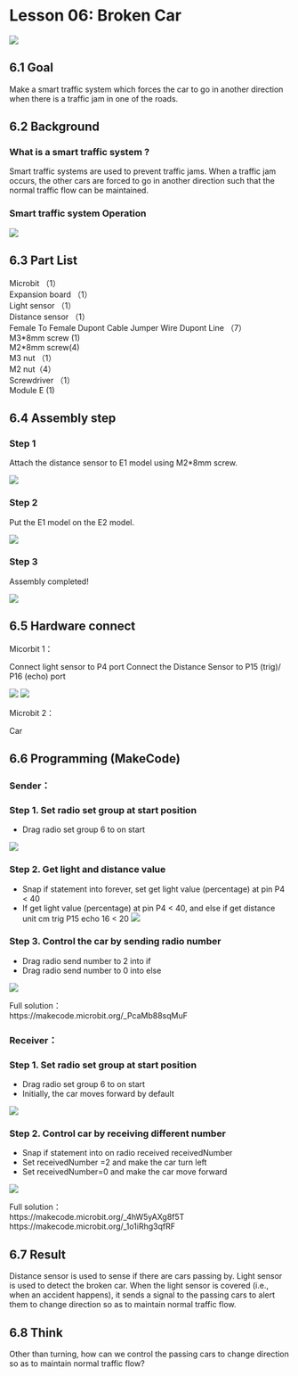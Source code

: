 # Lesson 06: Broken Car
![](picture/6/6_1.png)

## 6.1 Goal
<P>
Make a smart traffic system which forces the car to go in another direction when there is a traffic jam in one of the roads.  
<P>

## 6.2 Background
### What is a smart traffic system ? 
<P>
Smart traffic systems are used to prevent traffic jams. When a traffic jam occurs, the other cars are forced to go in another direction such that the normal traffic flow can be maintained. 
<P>

### Smart traffic system Operation 
![](picture/6/6_2.png)

## 6.3 Part List 
<P>
Microbit （1）<BR>
Expansion board （1）<BR>
Light sensor （1）<BR>
Distance sensor （1）<BR>
Female To Female Dupont Cable Jumper Wire Dupont Line （7）<BR>
M3*8mm screw (1)<BR>
M2*8mm screw(4)<BR>
M3 nut （1）<BR>
M2 nut（4）<BR>
Screwdriver （1）<BR>
Module E (1) <BR>
<P>

## 6.4 Assembly step 
### Step 1 
<P>
Attach the distance sensor to E1 model using M2*8mm screw. 
<P>
 
![](picture/6/6_4.png)

### Step 2 
<P>
Put the E1 model on the E2 model. 
<P>
 
![](picture/6/6_5.png)

### Step 3 
<P>
Assembly completed! 
<P>
 
![](picture/6/6_6.png)

## 6.5 Hardware connect 
<P>
Micorbit 1：
<P>
<P>
Connect light sensor to P4 port
Connect the Distance Sensor to P15 (trig)/ P16 (echo) port
<P>

![](picture/6/ch6pic.png)
![](picture/6/6_7.jpg)
<BR>
<P>
Microbit 2：
<P>
<P>
Car
<P>

## 6.6 Programming (MakeCode) 

### Sender：

### Step 1. Set radio set group at start position 
+ Drag radio set group 6 to on start  
 
![](picture/6/6_8.png)

### Step 2. Get light and distance value 
+ Snap if statement into forever, set get light value (percentage) at pin P4 < 40
+ If get light value (percentage) at pin P4 < 40, and else if get distance unit cm trig P15 echo 16 < 20
![](picture/6/6_10.png)

### Step 3. Control the car by sending radio number
+ Drag radio send number to 2 into if 
+ Drag radio send number to 0 into else 
 
![](picture/6/6_12.png)

<P>
Full solution：<BR>
https://makecode.microbit.org/_PcaMb88sqMuF
<P>

### Receiver：
### Step 1. Set radio set group at start position 
+ Drag radio set group 6 to on start  
+ Initially, the car  moves forward by default
 
![](picture/6/6_14.png)
 

### Step 2. Control car by receiving different number 
+ Snap if statement into on radio received receivedNumber  
+ Set receivedNumber =2 and make the car turn left 
+ Set receivedNumber=0 and make the car move forward 
 
![](picture/6/6_16.png)

<P>
Full solution：<BR>
https://makecode.microbit.org/_4hW5yAXg8f5T<BR>
https://makecode.microbit.org/_1o1iRhg3qfRF
<P>

## 6.7 Result 
<P>
Distance sensor is used to sense if there are cars passing by. Light sensor is used to detect the broken car. When the light sensor is covered (i.e., when an accident happens), it sends a signal to the passing cars to alert them to change direction so as to maintain normal traffic flow. 
<P>

## 6.8 Think 
<P>
Other than turning, how can we control the passing cars to change direction so as to maintain normal traffic flow? 
<P>
